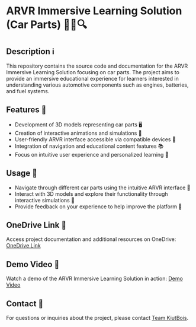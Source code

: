 # ARVR Immersive Learning Solution (Car Parts) 🚗🔧🔍

## Description ℹ️
This repository contains the source code and documentation for the ARVR Immersive Learning Solution focusing on car parts. The project aims to provide an immersive educational experience for learners interested in understanding various automotive components such as engines, batteries, and fuel systems.

## Features 🌟
- Development of 3D models representing car parts 🖥️
- Creation of interactive animations and simulations 🎥
- User-friendly ARVR interface accessible via compatible devices 📱
- Integration of navigation and educational content features 📚
- Focus on intuitive user experience and personalized learning 🧠

## Usage 🚀
- Navigate through different car parts using the intuitive ARVR interface 🧭
- Interact with 3D models and explore their functionality through interactive simulations 🔄
- Provide feedback on your experience to help improve the platform 📝

## OneDrive Link 💾
Access project documentation and additional resources on OneDrive: [OneDrive Link](https://penisulacollegenorthern-my.sharepoint.com/:f:/g/personal/limhon_student_peninsulamalaysia_edu_my/Eg2Cn1jFDfpAsiiWpV20O-ABBrinYynbqur8kH9xoE9Lsw?e=QhDoQA)

## Demo Video 🎥
Watch a demo of the ARVR Immersive Learning Solution in action: [Demo Video](https://youtu.be/qu3N-huEaFM)

## Contact 📧
For questions or inquiries about the project, please contact [Team KiutBois](mailto:limhon.studetn@peninsulamalaysia.edu.my).
